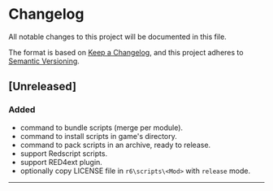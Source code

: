 # Changelog
All notable changes to this project will be documented in this file.

The format is based on [Keep a Changelog](https://keepachangelog.com/en/1.0.0/),
and this project adheres to [Semantic Versioning](https://semver.org/spec/v2.0.0.html).

## [Unreleased]
### Added
- command to bundle scripts (merge per module).
- command to install scripts in game's directory.
- command to pack scripts in an archive, ready to release.
- support Redscript scripts.
- support RED4ext plugin.
- optionally copy LICENSE file in `r6\scripts\<Mod>` with `release` mode.

------------------------
